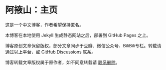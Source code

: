﻿
# 阿掖山：主页


这是一个中文博客，作者希望保持匿名。

本博客在本地使用 Jekyll 生成静态网站之后，部署到 GitHub Pages 之上。

博客原创文章保留版权，部分文章同步于豆瓣、微信公众号、BiliBili专栏。转载请通过以上平台，或 [GitHub Discussions](https://github.com/MountAye/comments/discussions/3) 联系。

博客转载文章版权属于原作者，如不同意转载请 [联系删除](https://github.com/MountAye/comments/discussions/3)。

